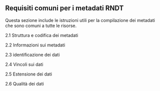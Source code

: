 ## Requisiti comuni per i metadati RNDT

Questa sezione include le istruzioni utili per la compilazione dei metadati che sono comuni a tutte le risorse.

2.1 Struttura e codifica dei metadati

2.2 Informazioni sui metadati

2.3 identificazione dei dati

2.4 Vincoli sui dati

2.5 Estensione dei dati

2.6 Qualità dei dati
